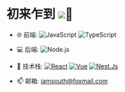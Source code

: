 # 初来乍到  ![](https://southliu.github.io/)👋

- 🌐 前端: 
  ![JavaScript](https://img.shields.io/badge/-JavaScript-black?style=plastic&logo=JavaScript)
  ![TypeScript](https://img.shields.io/badge/-TypeScript-black?style=plastic&logo=typeScript)

- 💻 后端:
  ![Node.js](https://img.shields.io/badge/-Node.js-black?style=plastic&logo=node.js)

- 🔧 技术栈:
  [![React](https://img.shields.io/badge/React-16.0+-blue.svg?style=plastic)](https://react.docschina.org/)
  [![Vue](https://img.shields.io/badge/Vue-2.0~3.0-green.svg?style=plastic)](https://cn.vuejs.org/)
  [![Nest.Js](https://img.shields.io/badge/Nest.js-10.0+-black.svg?style=plastic)](https://nestjs.com/)

- 📫 邮箱:
  iamsouth@foxmail.com
